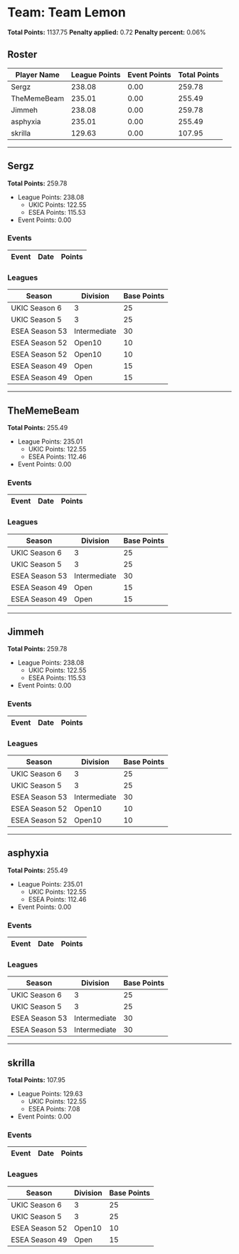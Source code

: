 # Team: Team Lemon

**Total Points:** 1137.75
**Penalty applied:** 0.72
**Penalty percent:** 0.06%

## Roster
| Player Name | League Points | Event Points | Total Points |
|-------------|--------------|--------------|-------------|
| Sergz | 238.08 | 0.00 | 259.78 |
| TheMemeBeam | 235.01 | 0.00 | 255.49 |
| Jimmeh | 238.08 | 0.00 | 259.78 |
| asphyxia | 235.01 | 0.00 | 255.49 |
| skrilla | 129.63 | 0.00 | 107.95 |

---

## Sergz

**Total Points:** 259.78

- League Points: 238.08
  - UKIC Points: 122.55
  - ESEA Points: 115.53
- Event Points: 0.00

### Events
| Event | Date | Points |
|-------|------|--------|
### Leagues
| Season | Division | Base Points |
|--------|----------|-------------|
| UKIC Season 6 | 3 | 25 |
| UKIC Season 5 | 3 | 25 |
| ESEA Season 53 | Intermediate | 30 |
| ESEA Season 52 | Open10 | 10 |
| ESEA Season 52 | Open10 | 10 |
| ESEA Season 49 | Open | 15 |
| ESEA Season 49 | Open | 15 |
---

## TheMemeBeam

**Total Points:** 255.49

- League Points: 235.01
  - UKIC Points: 122.55
  - ESEA Points: 112.46
- Event Points: 0.00

### Events
| Event | Date | Points |
|-------|------|--------|
### Leagues
| Season | Division | Base Points |
|--------|----------|-------------|
| UKIC Season 6 | 3 | 25 |
| UKIC Season 5 | 3 | 25 |
| ESEA Season 53 | Intermediate | 30 |
| ESEA Season 49 | Open | 15 |
| ESEA Season 49 | Open | 15 |
---

## Jimmeh

**Total Points:** 259.78

- League Points: 238.08
  - UKIC Points: 122.55
  - ESEA Points: 115.53
- Event Points: 0.00

### Events
| Event | Date | Points |
|-------|------|--------|
### Leagues
| Season | Division | Base Points |
|--------|----------|-------------|
| UKIC Season 6 | 3 | 25 |
| UKIC Season 5 | 3 | 25 |
| ESEA Season 53 | Intermediate | 30 |
| ESEA Season 52 | Open10 | 10 |
| ESEA Season 52 | Open10 | 10 |
---

## asphyxia

**Total Points:** 255.49

- League Points: 235.01
  - UKIC Points: 122.55
  - ESEA Points: 112.46
- Event Points: 0.00

### Events
| Event | Date | Points |
|-------|------|--------|
### Leagues
| Season | Division | Base Points |
|--------|----------|-------------|
| UKIC Season 6 | 3 | 25 |
| UKIC Season 5 | 3 | 25 |
| ESEA Season 53 | Intermediate | 30 |
| ESEA Season 53 | Intermediate | 30 |
---

## skrilla

**Total Points:** 107.95

- League Points: 129.63
  - UKIC Points: 122.55
  - ESEA Points: 7.08
- Event Points: 0.00

### Events
| Event | Date | Points |
|-------|------|--------|
### Leagues
| Season | Division | Base Points |
|--------|----------|-------------|
| UKIC Season 6 | 3 | 25 |
| UKIC Season 5 | 3 | 25 |
| ESEA Season 52 | Open10 | 10 |
| ESEA Season 49 | Open | 15 |
